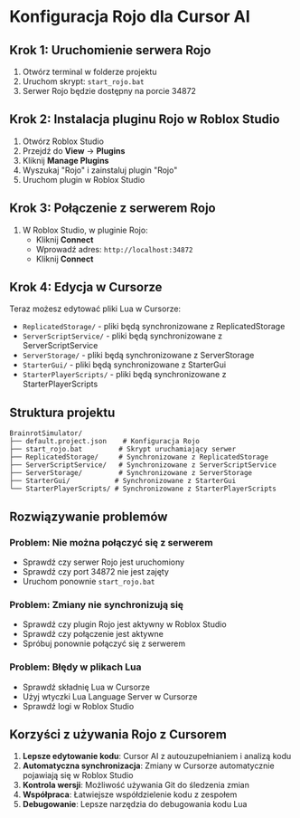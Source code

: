 # Konfiguracja Rojo dla Cursor AI

## Krok 1: Uruchomienie serwera Rojo

1. Otwórz terminal w folderze projektu
2. Uruchom skrypt: `start_rojo.bat`
3. Serwer Rojo będzie dostępny na porcie 34872

## Krok 2: Instalacja pluginu Rojo w Roblox Studio

1. Otwórz Roblox Studio
2. Przejdź do **View** → **Plugins**
3. Kliknij **Manage Plugins**
4. Wyszukaj "Rojo" i zainstaluj plugin "Rojo"
5. Uruchom plugin w Roblox Studio

## Krok 3: Połączenie z serwerem Rojo

1. W Roblox Studio, w pluginie Rojo:
   - Kliknij **Connect**
   - Wprowadź adres: `http://localhost:34872`
   - Kliknij **Connect**

## Krok 4: Edycja w Cursorze

Teraz możesz edytować pliki Lua w Cursorze:
- `ReplicatedStorage/` - pliki będą synchronizowane z ReplicatedStorage
- `ServerScriptService/` - pliki będą synchronizowane z ServerScriptService
- `ServerStorage/` - pliki będą synchronizowane z ServerStorage
- `StarterGui/` - pliki będą synchronizowane z StarterGui
- `StarterPlayerScripts/` - pliki będą synchronizowane z StarterPlayerScripts

## Struktura projektu

```
BrainrotSimulator/
├── default.project.json    # Konfiguracja Rojo
├── start_rojo.bat         # Skrypt uruchamiający serwer
├── ReplicatedStorage/     # Synchronizowane z ReplicatedStorage
├── ServerScriptService/   # Synchronizowane z ServerScriptService
├── ServerStorage/         # Synchronizowane z ServerStorage
├── StarterGui/           # Synchronizowane z StarterGui
└── StarterPlayerScripts/ # Synchronizowane z StarterPlayerScripts
```

## Rozwiązywanie problemów

### Problem: Nie można połączyć się z serwerem
- Sprawdź czy serwer Rojo jest uruchomiony
- Sprawdź czy port 34872 nie jest zajęty
- Uruchom ponownie `start_rojo.bat`

### Problem: Zmiany nie synchronizują się
- Sprawdź czy plugin Rojo jest aktywny w Roblox Studio
- Sprawdź czy połączenie jest aktywne
- Spróbuj ponownie połączyć się z serwerem

### Problem: Błędy w plikach Lua
- Sprawdź składnię Lua w Cursorze
- Użyj wtyczki Lua Language Server w Cursorze
- Sprawdź logi w Roblox Studio

## Korzyści z używania Rojo z Cursorem

1. **Lepsze edytowanie kodu**: Cursor AI z autouzupełnianiem i analizą kodu
2. **Automatyczna synchronizacja**: Zmiany w Cursorze automatycznie pojawiają się w Roblox Studio
3. **Kontrola wersji**: Możliwość używania Git do śledzenia zmian
4. **Współpraca**: Łatwiejsze współdzielenie kodu z zespołem
5. **Debugowanie**: Lepsze narzędzia do debugowania kodu Lua
